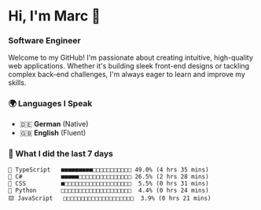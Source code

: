 # Hi, I'm Marc 👋 
### Software Engineer

Welcome to my GitHub! I'm passionate about creating intuitive, high-quality web applications. Whether it's building sleek front-end designs or tackling complex back-end challenges, I'm always eager to learn and improve my skills.  

### 🌍 Languages I Speak  
- 🇩🇪 **German** (Native)  
- 🇬🇧 **English** (Fluent)

### 🤯 What I did the last 7 days

```
🔷 TypeScript   ■■■■■■■■■□□□□□□□□□□□ 49.0% (4 hrs 35 mins)
🔷 C#           ■■■■■□□□□□□□□□□□□□□□ 26.5% (2 hrs 28 mins)
🎨 CSS          ■□□□□□□□□□□□□□□□□□□□  5.5% (0 hrs 31 mins)
🐍 Python       □□□□□□□□□□□□□□□□□□□□  4.4% (0 hrs 24 mins)
🟨 JavaScript   □□□□□□□□□□□□□□□□□□□□  3.9% (0 hrs 21 mins)
```